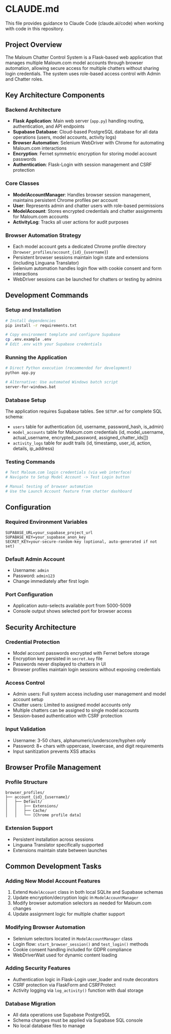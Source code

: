 # CLAUDE.md

This file provides guidance to Claude Code (claude.ai/code) when working with code in this repository.

## Project Overview

The Maloum Chatter Control System is a Flask-based web application that manages multiple Maloum.com model accounts through browser automation, allowing secure access for multiple chatters without sharing login credentials. The system uses role-based access control with Admin and Chatter roles.

## Key Architecture Components

### Backend Architecture
- **Flask Application**: Main web server (`app.py`) handling routing, authentication, and API endpoints
- **Supabase Database**: Cloud-based PostgreSQL database for all data operations (users, model accounts, activity logs)
- **Browser Automation**: Selenium WebDriver with Chrome for automating Maloum.com interactions
- **Encryption**: Fernet symmetric encryption for storing model account passwords
- **Authentication**: Flask-Login with session management and CSRF protection

### Core Classes
- **ModelAccountManager**: Handles browser session management, maintains persistent Chrome profiles per account
- **User**: Represents admin and chatter users with role-based permissions  
- **ModelAccount**: Stores encrypted credentials and chatter assignments for Maloum.com accounts
- **ActivityLog**: Tracks all user actions for audit purposes

### Browser Automation Strategy
- Each model account gets a dedicated Chrome profile directory (`browser_profiles/account_{id}_{username}`)
- Persistent browser sessions maintain login state and extensions (including Linguana Translator)
- Selenium automation handles login flow with cookie consent and form interactions
- WebDriver sessions can be launched for chatters or testing by admins

## Development Commands

### Setup and Installation
```bash
# Install dependencies
pip install -r requirements.txt

# Copy environment template and configure Supabase
cp .env.example .env
# Edit .env with your Supabase credentials
```

### Running the Application
```bash
# Direct Python execution (recommended for development)
python app.py

# Alternative: Use automated Windows batch script
server-for-windows.bat
```

### Database Setup
The application requires Supabase tables. See `SETUP.md` for complete SQL schema:
- `users` table for authentication (id, username, password_hash, is_admin)
- `model_accounts` table for Maloum.com credentials (id, model_username, actual_username, encrypted_password, assigned_chatter_ids[])
- `activity_logs` table for audit trails (id, timestamp, user_id, action, details, ip_address)

### Testing Commands
```bash
# Test Maloum.com login credentials (via web interface)
# Navigate to Setup Model Account -> Test Login button

# Manual testing of browser automation
# Use the Launch Account feature from chatter dashboard
```

## Configuration

### Required Environment Variables
```
SUPABASE_URL=your_supabase_project_url
SUPABASE_KEY=your_supabase_anon_key
SECRET_KEY=your-secure-random-key (optional, auto-generated if not set)
```

### Default Admin Account
- Username: `admin`
- Password: `admin123`
- Change immediately after first login

### Port Configuration
- Application auto-selects available port from 5000-5009
- Console output shows selected port for browser access

## Security Architecture

### Credential Protection
- Model account passwords encrypted with Fernet before storage
- Encryption key persisted in `secret.key` file
- Passwords never displayed to chatters in UI
- Browser profiles maintain login sessions without exposing credentials

### Access Control
- Admin users: Full system access including user management and model account setup
- Chatter users: Limited to assigned model accounts only
- Multiple chatters can be assigned to single model accounts
- Session-based authentication with CSRF protection

### Input Validation
- Username: 3-50 chars, alphanumeric/underscore/hyphen only
- Password: 8+ chars with uppercase, lowercase, and digit requirements
- Input sanitization prevents XSS attacks

## Browser Profile Management

### Profile Structure
```
browser_profiles/
├── account_{id}_{username}/
│   ├── Default/
│   │   ├── Extensions/
│   │   ├── Cache/
│   │   └── [Chrome profile data]
```

### Extension Support
- Persistent installation across sessions
- Linguana Translator specifically supported
- Extensions maintain state between launches

## Common Development Tasks

### Adding New Model Account Features
1. Extend `ModelAccount` class in both local SQLite and Supabase schemas
2. Update encryption/decryption logic in `ModelAccountManager` 
3. Modify browser automation selectors as needed for Maloum.com changes
4. Update assignment logic for multiple chatter support

### Modifying Browser Automation
- Selenium selectors located in `ModelAccountManager` class
- Login flow: `start_browser_session()` and `test_login()` methods
- Cookie consent handling included for GDPR compliance
- WebDriverWait used for dynamic content loading

### Adding Security Features
- Authentication logic in Flask-Login user_loader and route decorators
- CSRF protection via FlaskForm and CSRFProtect
- Activity logging via `log_activity()` function with dual storage

### Database Migration
- All data operations use Supabase PostgreSQL
- Schema changes must be applied via Supabase SQL console
- No local database files to manage